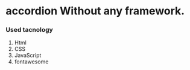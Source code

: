 # accordion Without any framework.

### Used tacnology

1.  Html
2.  CSS
3.  JavaScript
4.  fontawesome
